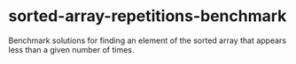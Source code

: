 # sorted-array-repetitions-benchmark
Benchmark solutions for finding an element of the sorted array that appears less than a given number of times.
